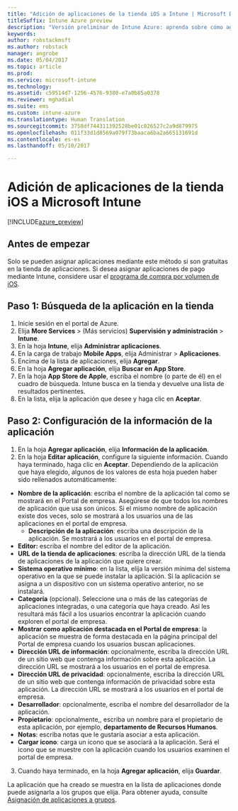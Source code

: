 ```yaml
---
title: "Adición de aplicaciones de la tienda iOS a Intune | Microsoft Docs"
titleSuffix: Intune Azure preview
description: "Versión preliminar de Intune Azure: aprenda sobre cómo agregar aplicaciones iOS de la tienda a Intune."
keywords: 
author: robstackmsft
ms.author: robstack
manager: angrobe
ms.date: 05/04/2017
ms.topic: article
ms.prod: 
ms.service: microsoft-intune
ms.technology: 
ms.assetid: c59514d7-1256-4576-9380-e7a0b85a0378
ms.reviewer: mghadial
ms.suite: ems
ms.custom: intune-azure
ms.translationtype: Human Translation
ms.sourcegitcommit: 3758df744311392528be01c826527c2a9d879975
ms.openlocfilehash: 011f33d1d8569a079f73baaca6ba2a665131691d
ms.contentlocale: es-es
ms.lasthandoff: 05/10/2017

---
```


# <a name="how-to-add-ios-store-apps-to-microsoft-intune"></a>Adición de aplicaciones de la tienda iOS a Microsoft Intune

[!INCLUDE[azure_preview](../includes/azure_preview.md)]

## <a name="before-you-start"></a>Antes de empezar

Solo se pueden asignar aplicaciones mediante este método si son gratuitas en la tienda de aplicaciones. Si desea asignar aplicaciones de pago mediante Intune, considere usar el [programa de compra por volumen de iOS](ios-vpp-apps.md).


## <a name="step-1---search-for-the-app-in-the-store"></a>Paso 1: Búsqueda de la aplicación en la tienda

1. Inicie sesión en el portal de Azure.
2. Elija **More Services** >  (Más servicios) **Supervisión y administración** > **Intune**.
3. En la hoja **Intune**, elija **Administrar aplicaciones**.
4. En la carga de trabajo **Mobile Apps**, elija Administrar > **Aplicaciones**.
5. Encima de la lista de aplicaciones, elija **Agregar**.
6. En la hoja **Agregar aplicación**, elija **Buscar en App Store**.
7. En la hoja **App Store de Apple**, escriba el nombre (o parte de él) en el cuadro de búsqueda. Intune busca en la tienda y devuelve una lista de resultados pertinentes.
8. En la lista, elija la aplicación que desee y haga clic en **Aceptar**.

## <a name="step-2---configure-app-information"></a>Paso 2: Configuración de la información de la aplicación

1. En la hoja **Agregar aplicación**, elija **Información de la aplicación**.
2. En la hoja **Editar aplicación**, configure la siguiente información. Cuando haya terminado, haga clic en **Aceptar**. Dependiendo de la aplicación que haya elegido, algunos de los valores de esta hoja pueden haber sido rellenados automáticamente:
- **Nombre de la aplicación**: escriba el nombre de la aplicación tal como se mostrará en el Portal de empresa. Asegúrese de que todos los nombres de aplicación que usa son únicos. Si el mismo nombre de aplicación existe dos veces, solo se mostrará a los usuarios una de las aplicaciones en el portal de empresa.
    - **Descripción de la aplicación**: escriba una descripción de la aplicación. Se mostrará a los usuarios en el portal de empresa.
- **Editor:** escriba el nombre del editor de la aplicación.
- **URL de la tienda de aplicaciones**: escriba la dirección URL de la tienda de aplicaciones de la aplicación que quiere crear.
- **Sistema operativo mínimo**: en la lista, elija la versión mínima del sistema operativo en la que se puede instalar la aplicación. Si la aplicación se asigna a un dispositivo con un sistema operativo anterior, no se instalará.
- **Categoría** (opcional). Seleccione una o más de las categorías de aplicaciones integradas, o una categoría que haya creado. Así les resultará más fácil a los usuarios encontrar la aplicación cuando exploren el portal de empresa.
- **Mostrar como aplicación destacada en el Portal de empresa**: la aplicación se muestra de forma destacada en la página principal del Portal de empresa cuando los usuarios buscan aplicaciones.
- **Dirección URL de información**: opcionalmente, escriba la dirección URL de un sitio web que contenga información sobre esta aplicación. La dirección URL se mostrará a los usuarios en el portal de empresa.
- **Dirección URL de privacidad**: opcionalmente, escriba la dirección URL de un sitio web que contenga información de privacidad sobre esta aplicación. La dirección URL se mostrará a los usuarios en el portal de empresa.
- **Desarrollador**: opcionalmente, escriba el nombre del desarrollador de la aplicación.
- **Propietario**: opcionalmente,, escriba un nombre para el propietario de esta aplicación, por ejemplo, **departamento de Recursos Humanos**.
- **Notas**: escriba notas que le gustaría asociar a esta aplicación.
- **Cargar icono**: carga un icono que se asociará a la aplicación. Será el icono que se muestre con la aplicación cuando los usuarios examinen el portal de empresa.
3. Cuando haya terminado, en la hoja **Agregar aplicación**, elija **Guardar**.

La aplicación que ha creado se muestra en la lista de aplicaciones donde puede asignarla a los grupos que elija. Para obtener ayuda, consulte [Asignación de aplicaciones a grupos](deploy-apps.md).

